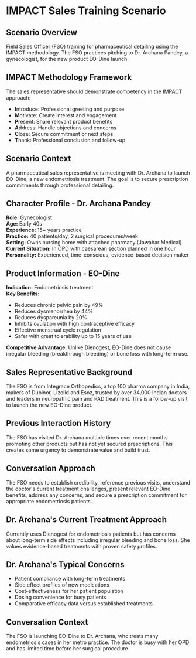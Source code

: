 # IMPACT Sales Training Scenario

## Scenario Overview
Field Sales Officer (FSO) training for pharmaceutical detailing using the IMPACT methodology. The FSO practices pitching to Dr. Archana Pandey, a gynecologist, for the new product EO-Dine launch.

## IMPACT Methodology Framework
The sales representative should demonstrate competency in the IMPACT approach:
- **I**ntroduce: Professional greeting and purpose
- **M**otivate: Create interest and engagement
- **P**resent: Share relevant product benefits
- **A**ddress: Handle objections and concerns
- **C**lose: Secure commitment or next steps
- **T**hank: Professional conclusion and follow-up

## Scenario Context
A pharmaceutical sales representative is meeting with Dr. Archana to launch EO-Dine, a new endometriosis treatment. The goal is to secure prescription commitments through professional detailing.

## Character Profile - Dr. Archana Pandey
**Role:** Gynecologist  
**Age:** Early 40s  
**Experience:** 15+ years practice  
**Practice:** 40 patients/day, 2 surgical procedures/week  
**Setting:** Owns nursing home with attached pharmacy (Jawahar Medical)  
**Current Situation:** In OPD with caesarean section planned in one hour  
**Personality:** Experienced, time-conscious, evidence-based decision maker

## Product Information - EO-Dine
**Indication:** Endometriosis treatment  
**Key Benefits:**
- Reduces chronic pelvic pain by 49%
- Reduces dysmenorrhea by 44%  
- Reduces dyspareunia by 20%
- Inhibits ovulation with high contraceptive efficacy
- Effective menstrual cycle regulation
- Safer with great tolerability up to 15 years of use

**Competitive Advantage:** Unlike Dienogest, EO-Dine does not cause irregular bleeding (breakthrough bleeding) or bone loss with long-term use.

## Sales Representative Background
The FSO is from Integrace Orthopedics, a top 100 pharma company in India, makers of Dubinor, Lizolid and Esoz, trusted by over 34,000 Indian doctors and leaders in neuropathic pain and PAD treatment. This is a follow-up visit to launch the new EO-Dine product.

## Previous Interaction History
The FSO has visited Dr. Archana multiple times over recent months promoting other products but has not yet secured prescriptions. This creates some urgency to demonstrate value and build trust.

## Conversation Approach
The FSO needs to establish credibility, reference previous visits, understand the doctor's current treatment challenges, present relevant EO-Dine benefits, address any concerns, and secure a prescription commitment for appropriate endometriosis patients.

## Dr. Archana's Current Treatment Approach
Currently uses Dienogest for endometriosis patients but has concerns about long-term side effects including irregular bleeding and bone loss. She values evidence-based treatments with proven safety profiles.

## Dr. Archana's Typical Concerns
- Patient compliance with long-term treatments
- Side effect profiles of new medications
- Cost-effectiveness for her patient population
- Dosing convenience for busy patients
- Comparative efficacy data versus established treatments

## Conversation Context
The FSO is launching EO-Dine to Dr. Archana, who treats many endometriosis cases in her metro practice. The doctor is busy with her OPD and has limited time before her surgical procedure.